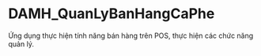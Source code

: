 # DAMH_QuanLyBanHangCaPhe
Ứng dụng thực hiện tính năng bán hàng trên POS, thực hiện các chức năng quản lý.
